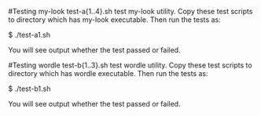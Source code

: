 #Testing my-look
test-a{1..4}.sh test my-look utility. Copy these test scripts to directory which has my-look executable. Then run the tests as:

$ ./test-a1.sh

You will see output whether the test passed or failed.

#Testing wordle
test-b{1..3}.sh test wordle utility. Copy these test scripts to directory which has wordle executable. Then run the tests as:

$ ./test-b1.sh

You will see output whether the test passed or failed.
